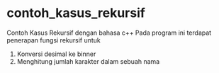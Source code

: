 # contoh_kasus_rekursif
Contoh Kasus Rekursif dengan bahasa c++
Pada program ini terdapat penerapan fungsi rekursif untuk 
1. Konversi desimal ke binner 
2. Menghitung jumlah karakter dalam sebuah nama
